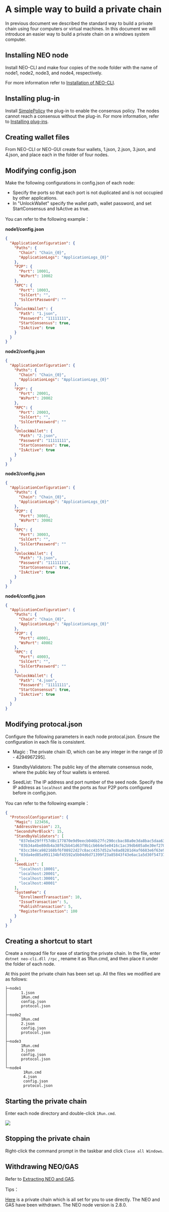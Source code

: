 # A simple way to build a private chain

In previous document we described the standard way to build a private chain using four computers or virtual machines. In this document we will introduce an easier way to build a private chain on a windows system computer.

## Installing NEO node

Install NEO-CLI and make four copies of the node folder with the name of node1, node2, node3, and node4, respectively.

For more information refer to [Installation of NEO-CLI](../../node/cli/setup.md). 

## Installing plug-in

Install [SimplePolicy](https://github.com/neo-project/neo-plugins/releases/download/v2.9.0/SimplePolicy.zip) the plug-in to enable the consensus policy. The nodes cannot reach a consensus without the plug-in. For more information, refer to [Installing plug-ins](../../node/plugin.md#installing-plug-ins).

## Creating wallet files

From NEO-CLI or NEO-GUI create four wallets, 1.json, 2.json, 3.json, and 4.json, and place each in the folder of four nodes. 

## Modifying config.json

Make the following configurations in config.json of each node:

- Specify the ports so that each port is not duplicated and is not occupied by other applications.
- In "UnlockWallet" specify the wallet path, wallet password, and set  StartConsensus and IsActive as true.


You can refer to the following example：

**node1/config.json**

```json
{
  "ApplicationConfiguration": {
    "Paths": {
      "Chain": "Chain_{0}",
      "ApplicationLogs": "ApplicationLogs_{0}"
    },
    "P2P": {
      "Port": 10001,
      "WsPort": 10002
    },
    "RPC": {
      "Port": 10003,
      "SslCert": "",
      "SslCertPassword": ""
    },
    "UnlockWallet": {
      "Path": "1.json",
      "Password": "11111111",
      "StartConsensus": true,
      "IsActive": true
    }
  }
}
```

**node2/config.json**

```json
{
  "ApplicationConfiguration": {
    "Paths": {
      "Chain": "Chain_{0}",
      "ApplicationLogs": "ApplicationLogs_{0}"
    },
    "P2P": {
      "Port": 20001,
      "WsPort": 20002
    },
    "RPC": {
      "Port": 20003,
      "SslCert": "",
      "SslCertPassword": ""
    },
    "UnlockWallet": {
      "Path": "2.json",
      "Password": "11111111",
      "StartConsensus": true,
      "IsActive": true
    }
  }
}
```

**node3/config.json**

```json
{
  "ApplicationConfiguration": {
    "Paths": {
      "Chain": "Chain_{0}",
      "ApplicationLogs": "ApplicationLogs_{0}"
    },
    "P2P": {
      "Port": 30001,
      "WsPort": 30002
    },
    "RPC": {
      "Port": 30003,
      "SslCert": "",
      "SslCertPassword": ""
    },
    "UnlockWallet": {
      "Path": "3.json",
      "Password": "11111111",
      "StartConsensus": true,
      "IsActive": true
    }
  }
}
```

**node4/config.json**

```json
{
  "ApplicationConfiguration": {
    "Paths": {
      "Chain": "Chain_{0}",
      "ApplicationLogs": "ApplicationLogs_{0}"
    },
    "P2P": {
      "Port": 40001,
      "WsPort": 40002
    },
    "RPC": {
      "Port": 40003,
      "SslCert": "",
      "SslCertPassword": ""
    },
    "UnlockWallet": {
      "Path": "4.json",
      "Password": "11111111",
      "StartConsensus": true,
      "IsActive": true
    }
  }
}
```

## Modifying protocal.json

Configure the following parameters in each node protocal.json. Ensure the configuration in each file is consistent.

- Magic : The private chain ID, which can be any integer in the range of [0 - 4294967295].

- StandbyValidators: The public key of the alternate consensus node, where the public key of four wallets is entered.

- SeedList: The IP address and port number of the seed node. Specify the IP address as `localhost` and the ports as four P2P ports configured before in config.json.


You can refer to the following example：

```json
{
  "ProtocolConfiguration": {
    "Magic": 123456,
    "AddressVersion": 23,
    "SecondsPerBlock": 15,
    "StandbyValidators": [
      "037ebe29fff57d8c177870e9d9eecb046b27fc290ccbac88a0e3da8bac5daa630d",
      "03b34a4be80db4a38f62bb41d63f9b1cb664e5e0416c1ac39db605a8e30ef270cc",
      "03cc384ca982168bf6f08922d27c8acc4357d52a7e8ad8281d4af6683e6f63e94d",
      "03da4ed85a991134bf45592a5b04d6d71399f23a85843f43e6ac1a5d30f5473711"
    ],
    "SeedList": [
      "localhost:10001",
      "localhost:20001",
      "localhost:30001",
      "localhost:40001"
    ],
    "SystemFee": {
      "EnrollmentTransaction": 10,
      "IssueTransaction": 5,
      "PublishTransaction": 5,
      "RegisterTransaction": 100
    }
  }
}
```

## Creating a shortcut to start

Create a notepad file for ease of starting the private chain. In the file, enter `dotnet neo-cli.dll /rpc`  , rename it as 1Run.cmd, and then place it under the folder of each node.

At this point the private chain has been set up. All the files  we modified are as follows:

```
├─node1
│      1.json
│      1Run.cmd
│      config.json
│      protocol.json
│
├─node2
│      1Run.cmd
│      2.json
│      config.json
│      protocol.json
│
├─node3
│      1Run.cmd
│      3.json
│      config.json
│      protocol.json
│
└─node4
        1Run.cmd
        4.json
        config.json
        protocol.json
```

## Starting the private chain

Enter each node directory and double-click `1Run.cmd`.

![](../../../assets/privatechain_demo.png)

## Stopping the private chain

Right-click the command prompt in the taskbar and click `Close all Windows`.

## Withdrawing NEO/GAS

Refer to [Extracting NEO and GAS](../private-chain.md#5-extracting-neo-and-gas).

Tips：

[Here](https://github.com/chenzhitong/NEO-Private-Net) is a private chain which is all set for you to use directly. The NEO and GAS have been withdrawn. The NEO node version is 2.8.0.